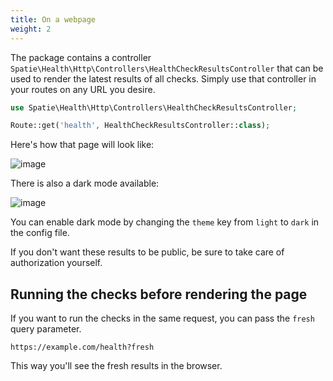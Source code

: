 ```yaml
---
title: On a webpage
weight: 2
---
```


The package contains a controller `Spatie\Health\Http\Controllers\HealthCheckResultsController` that can be used to render the latest results of all checks. Simply use that controller in your routes on any URL you desire.

```php
use Spatie\Health\Http\Controllers\HealthCheckResultsController;

Route::get('health', HealthCheckResultsController::class);
```

Here's how that page will look like:

![image](/docs/laravel-health/v1/images/list-web.png)

There is also a dark mode available:

![image](/docs/laravel-health/v1/images/list-web-dark.png)

You can enable dark mode by changing the `theme` key from `light` to `dark` in the config file.

If you don't want these results to be public, be sure to take care of authorization yourself.

## Running the checks before rendering the page

If you want to run the checks in the same request, you can pass the `fresh` query parameter.

```
https://example.com/health?fresh
```

This way you'll see the fresh results in the browser.
